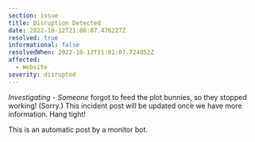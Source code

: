 ```yaml
---
section: issue
title: Disruption Detected
date: 2022-10-12T21:00:07.476227Z
resolved: true
informational: false
resolvedWhen: 2022-10-12T21:01:07.724052Z
affected:
  - Website
severity: disrupted
---
```

*Investigating* - _Someone_ forgot to feed the plot bunnies, so they stopped working! (Sorry.) This incident post will be updated once we have more information. Hang tight!

This is an automatic post by a monitor bot.
        